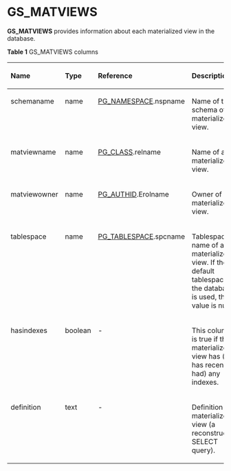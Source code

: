 # GS\_MATVIEWS<a name="EN-US_TOPIC_0000001086622520"></a>

**GS\_MATVIEWS**  provides information about each materialized view in the database.

**Table  1**  GS\_MATVIEWS columns

<a name="en-us_topic_0283136548_en-us_topic_0237122474_en-us_topic_0059778302_tef4747cefaab47fe89062c4899b9dd81"></a>

<table><thead align="left"><tr id="en-us_topic_0283136548_en-us_topic_0237122474_en-us_topic_0059778302_r7bbada6239ec422cb76d6886a6528dbf"><th class="cellrowborder" valign="top" width="18.87%" id="mcps1.2.5.1.1"><p id="en-us_topic_0283136548_en-us_topic_0237122474_en-us_topic_0059778302_a14c20134f2fa468bba56c9b8e5306278"><a name="en-us_topic_0283136548_en-us_topic_0237122474_en-us_topic_0059778302_a14c20134f2fa468bba56c9b8e5306278"></a><a name="en-us_topic_0283136548_en-us_topic_0237122474_en-us_topic_0059778302_a14c20134f2fa468bba56c9b8e5306278"></a>Name</p>
</th>
<th class="cellrowborder" valign="top" width="9.84%" id="mcps1.2.5.1.2"><p id="en-us_topic_0283136548_en-us_topic_0237122474_en-us_topic_0059778302_a5116e0331a5a4c22938b4d1c40bba627"><a name="en-us_topic_0283136548_en-us_topic_0237122474_en-us_topic_0059778302_a5116e0331a5a4c22938b4d1c40bba627"></a><a name="en-us_topic_0283136548_en-us_topic_0237122474_en-us_topic_0059778302_a5116e0331a5a4c22938b4d1c40bba627"></a>Type</p>
</th>
<th class="cellrowborder" valign="top" width="30.659999999999997%" id="mcps1.2.5.1.3"><p id="en-us_topic_0283136548_en-us_topic_0237122474_en-us_topic_0059778302_a4ba93939c3c3459d9e5ed3d3bb577a42"><a name="en-us_topic_0283136548_en-us_topic_0237122474_en-us_topic_0059778302_a4ba93939c3c3459d9e5ed3d3bb577a42"></a><a name="en-us_topic_0283136548_en-us_topic_0237122474_en-us_topic_0059778302_a4ba93939c3c3459d9e5ed3d3bb577a42"></a>Reference</p>
</th>
<th class="cellrowborder" valign="top" width="40.63%" id="mcps1.2.5.1.4"><p id="en-us_topic_0283136548_en-us_topic_0237122474_en-us_topic_0059778302_af663d904f75649d48d712ae335e3edfe"><a name="en-us_topic_0283136548_en-us_topic_0237122474_en-us_topic_0059778302_af663d904f75649d48d712ae335e3edfe"></a><a name="en-us_topic_0283136548_en-us_topic_0237122474_en-us_topic_0059778302_af663d904f75649d48d712ae335e3edfe"></a>Description</p>
</th>
</tr>
</thead>
<tbody><tr id="en-us_topic_0283136548_en-us_topic_0237122474_en-us_topic_0059778302_rf7c766cddff0407bb805393c013b902a"><td class="cellrowborder" valign="top" width="18.87%" headers="mcps1.2.5.1.1 "><p id="en-us_topic_0283136548_en-us_topic_0237122474_en-us_topic_0059778302_a381342a7ee6a4ba5be52969e933df8d2"><a name="en-us_topic_0283136548_en-us_topic_0237122474_en-us_topic_0059778302_a381342a7ee6a4ba5be52969e933df8d2"></a><a name="en-us_topic_0283136548_en-us_topic_0237122474_en-us_topic_0059778302_a381342a7ee6a4ba5be52969e933df8d2"></a>schemaname</p>
</td>
<td class="cellrowborder" valign="top" width="9.84%" headers="mcps1.2.5.1.2 "><p id="en-us_topic_0283136548_en-us_topic_0237122474_en-us_topic_0059778302_a800aa141d95241c2bffae422411df91a"><a name="en-us_topic_0283136548_en-us_topic_0237122474_en-us_topic_0059778302_a800aa141d95241c2bffae422411df91a"></a><a name="en-us_topic_0283136548_en-us_topic_0237122474_en-us_topic_0059778302_a800aa141d95241c2bffae422411df91a"></a>name</p>
</td>
<td class="cellrowborder" valign="top" width="30.659999999999997%" headers="mcps1.2.5.1.3 "><p id="en-us_topic_0283136548_en-us_topic_0237122474_en-us_topic_0059778302_a0d2b071600aa476894069659495ce641"><a name="en-us_topic_0283136548_en-us_topic_0237122474_en-us_topic_0059778302_a0d2b071600aa476894069659495ce641"></a><a name="en-us_topic_0283136548_en-us_topic_0237122474_en-us_topic_0059778302_a0d2b071600aa476894069659495ce641"></a><a href="PG_NAMESPAC.md">PG_NAMESPACE</a>.nspname</p>
</td>
<td class="cellrowborder" valign="top" width="40.63%" headers="mcps1.2.5.1.4 "><p id="en-us_topic_0283136548_en-us_topic_0237122474_en-us_topic_0059778302_a0f0b904e963347098535b30a55046954"><a name="en-us_topic_0283136548_en-us_topic_0237122474_en-us_topic_0059778302_a0f0b904e963347098535b30a55046954"></a><a name="en-us_topic_0283136548_en-us_topic_0237122474_en-us_topic_0059778302_a0f0b904e963347098535b30a55046954"></a>Name of the schema of a materialized view.</p>
</td>
</tr>
<tr id="en-us_topic_0283136548_en-us_topic_0237122474_en-us_topic_0059778302_raabc99bc831f4e3da2c3078018ec184d"><td class="cellrowborder" valign="top" width="18.87%" headers="mcps1.2.5.1.1 "><p id="en-us_topic_0283136548_en-us_topic_0237122474_en-us_topic_0059778302_a15610165a00747398a8d9ce49d307faa"><a name="en-us_topic_0283136548_en-us_topic_0237122474_en-us_topic_0059778302_a15610165a00747398a8d9ce49d307faa"></a><a name="en-us_topic_0283136548_en-us_topic_0237122474_en-us_topic_0059778302_a15610165a00747398a8d9ce49d307faa"></a>matviewname</p>
</td>
<td class="cellrowborder" valign="top" width="9.84%" headers="mcps1.2.5.1.2 "><p id="en-us_topic_0283136548_en-us_topic_0237122474_en-us_topic_0059778302_aa78ed822b23d4e23b34a8becf42693e7"><a name="en-us_topic_0283136548_en-us_topic_0237122474_en-us_topic_0059778302_aa78ed822b23d4e23b34a8becf42693e7"></a><a name="en-us_topic_0283136548_en-us_topic_0237122474_en-us_topic_0059778302_aa78ed822b23d4e23b34a8becf42693e7"></a>name</p>
</td>
<td class="cellrowborder" valign="top" width="30.659999999999997%" headers="mcps1.2.5.1.3 "><p id="en-us_topic_0283136548_en-us_topic_0237122474_en-us_topic_0059778302_aa4bd6b80055b4818825bea7fa2ed45fe"><a name="en-us_topic_0283136548_en-us_topic_0237122474_en-us_topic_0059778302_aa4bd6b80055b4818825bea7fa2ed45fe"></a><a name="en-us_topic_0283136548_en-us_topic_0237122474_en-us_topic_0059778302_aa4bd6b80055b4818825bea7fa2ed45fe"></a><a href="PG_CLASS.md">PG_CLASS</a>.relname</p>
</td>
<td class="cellrowborder" valign="top" width="40.63%" headers="mcps1.2.5.1.4 "><p id="en-us_topic_0283136548_en-us_topic_0237122474_en-us_topic_0059778302_ae896aeff85fd4377b4113e7a94a2ec71"><a name="en-us_topic_0283136548_en-us_topic_0237122474_en-us_topic_0059778302_ae896aeff85fd4377b4113e7a94a2ec71"></a><a name="en-us_topic_0283136548_en-us_topic_0237122474_en-us_topic_0059778302_ae896aeff85fd4377b4113e7a94a2ec71"></a>Name of a materialized view.</p>
</td>
</tr>
<tr id="en-us_topic_0283136548_en-us_topic_0237122474_en-us_topic_0059778302_r721bd262314643b7afead249a9c84b36"><td class="cellrowborder" valign="top" width="18.87%" headers="mcps1.2.5.1.1 "><p id="en-us_topic_0283136548_en-us_topic_0237122474_en-us_topic_0059778302_a2f198a715e4d45d99a8356c7b47b46fd"><a name="en-us_topic_0283136548_en-us_topic_0237122474_en-us_topic_0059778302_a2f198a715e4d45d99a8356c7b47b46fd"></a><a name="en-us_topic_0283136548_en-us_topic_0237122474_en-us_topic_0059778302_a2f198a715e4d45d99a8356c7b47b46fd"></a>matviewowner</p>
</td>
<td class="cellrowborder" valign="top" width="9.84%" headers="mcps1.2.5.1.2 "><p id="en-us_topic_0283136548_en-us_topic_0237122474_en-us_topic_0059778302_acbcef8e6652a4744b3cc4cb08b8346a2"><a name="en-us_topic_0283136548_en-us_topic_0237122474_en-us_topic_0059778302_acbcef8e6652a4744b3cc4cb08b8346a2"></a><a name="en-us_topic_0283136548_en-us_topic_0237122474_en-us_topic_0059778302_acbcef8e6652a4744b3cc4cb08b8346a2"></a>name</p>
</td>
<td class="cellrowborder" valign="top" width="30.659999999999997%" headers="mcps1.2.5.1.3 "><p id="en-us_topic_0283136548_en-us_topic_0237122474_en-us_topic_0059778302_aadc07cb07d734a809af4d110a07c6104"><a name="en-us_topic_0283136548_en-us_topic_0237122474_en-us_topic_0059778302_aadc07cb07d734a809af4d110a07c6104"></a><a name="en-us_topic_0283136548_en-us_topic_0237122474_en-us_topic_0059778302_aadc07cb07d734a809af4d110a07c6104"></a><a href="ePG_AUTHID.md">PG_AUTHID</a>.Erolname</p>
</td>
<td class="cellrowborder" valign="top" width="40.63%" headers="mcps1.2.5.1.4 "><p id="en-us_topic_0283136548_en-us_topic_0237122474_en-us_topic_0059778302_a8eebe34c82274f0aafcc2eedea6eb267"><a name="en-us_topic_0283136548_en-us_topic_0237122474_en-us_topic_0059778302_a8eebe34c82274f0aafcc2eedea6eb267"></a><a name="en-us_topic_0283136548_en-us_topic_0237122474_en-us_topic_0059778302_a8eebe34c82274f0aafcc2eedea6eb267"></a>Owner of a materialized view.</p>
</td>
</tr>
<tr id="en-us_topic_0283136548_row1967927115416"><td class="cellrowborder" valign="top" width="18.87%" headers="mcps1.2.5.1.1 "><p id="en-us_topic_0283136548_p19967162795414"><a name="en-us_topic_0283136548_p19967162795414"></a><a name="en-us_topic_0283136548_p19967162795414"></a>tablespace</p>
</td>
<td class="cellrowborder" valign="top" width="9.84%" headers="mcps1.2.5.1.2 "><p id="en-us_topic_0283136548_p11967142714541"><a name="en-us_topic_0283136548_p11967142714541"></a><a name="en-us_topic_0283136548_p11967142714541"></a>name</p>
</td>
<td class="cellrowborder" valign="top" width="30.659999999999997%" headers="mcps1.2.5.1.3 "><p id="en-us_topic_0283136548_p09671627195415"><a name="en-us_topic_0283136548_p09671627195415"></a><a name="en-us_topic_0283136548_p09671627195415"></a><a href="PG_TABLESPACE.md">PG_TABLESPACE</a>.spcname</p>
</td>
<td class="cellrowborder" valign="top" width="40.63%" headers="mcps1.2.5.1.4 "><p id="en-us_topic_0283136548_p59679278541"><a name="en-us_topic_0283136548_p59679278541"></a><a name="en-us_topic_0283136548_p59679278541"></a>Tablespace name of a materialized view. If the default tablespace of the database is used, the value is null.</p>
</td>
</tr>
<tr id="en-us_topic_0283136548_row20541132712558"><td class="cellrowborder" valign="top" width="18.87%" headers="mcps1.2.5.1.1 "><p id="en-us_topic_0283136548_p554292795514"><a name="en-us_topic_0283136548_p554292795514"></a><a name="en-us_topic_0283136548_p554292795514"></a>hasindexes</p>
</td>
<td class="cellrowborder" valign="top" width="9.84%" headers="mcps1.2.5.1.2 "><p id="en-us_topic_0283136548_p45421327145519"><a name="en-us_topic_0283136548_p45421327145519"></a><a name="en-us_topic_0283136548_p45421327145519"></a>boolean</p>
</td>
<td class="cellrowborder" valign="top" width="30.659999999999997%" headers="mcps1.2.5.1.3 "><p id="en-us_topic_0283136548_p7542172715555"><a name="en-us_topic_0283136548_p7542172715555"></a><a name="en-us_topic_0283136548_p7542172715555"></a>-</p>
</td>
<td class="cellrowborder" valign="top" width="40.63%" headers="mcps1.2.5.1.4 "><p id="en-us_topic_0283136548_p3542527165520"><a name="en-us_topic_0283136548_p3542527165520"></a><a name="en-us_topic_0283136548_p3542527165520"></a>This column is true if the materialized view has (or has recently had) any indexes.</p>
</td>
</tr>
<tr id="en-us_topic_0283136548_en-us_topic_0237122474_en-us_topic_0059778302_r1f2b7df612754c9d8e88267b524c3a40"><td class="cellrowborder" valign="top" width="18.87%" headers="mcps1.2.5.1.1 "><p id="en-us_topic_0283136548_en-us_topic_0237122474_en-us_topic_0059778302_a31db6c504cbc41f4a170ef25b5282a54"><a name="en-us_topic_0283136548_en-us_topic_0237122474_en-us_topic_0059778302_a31db6c504cbc41f4a170ef25b5282a54"></a><a name="en-us_topic_0283136548_en-us_topic_0237122474_en-us_topic_0059778302_a31db6c504cbc41f4a170ef25b5282a54"></a>definition</p>
</td>
<td class="cellrowborder" valign="top" width="9.84%" headers="mcps1.2.5.1.2 "><p id="en-us_topic_0283136548_en-us_topic_0237122474_en-us_topic_0059778302_af714117bc9e440918302783fbe09bb44"><a name="en-us_topic_0283136548_en-us_topic_0237122474_en-us_topic_0059778302_af714117bc9e440918302783fbe09bb44"></a><a name="en-us_topic_0283136548_en-us_topic_0237122474_en-us_topic_0059778302_af714117bc9e440918302783fbe09bb44"></a>text</p>
</td>
<td class="cellrowborder" valign="top" width="30.659999999999997%" headers="mcps1.2.5.1.3 "><p id="en-us_topic_0283136548_en-us_topic_0237122474_en-us_topic_0059778302_ae7e69388548447bc99cf83fa4d8ac2dd"><a name="en-us_topic_0283136548_en-us_topic_0237122474_en-us_topic_0059778302_ae7e69388548447bc99cf83fa4d8ac2dd"></a><a name="en-us_topic_0283136548_en-us_topic_0237122474_en-us_topic_0059778302_ae7e69388548447bc99cf83fa4d8ac2dd"></a>-</p>
</td>
<td class="cellrowborder" valign="top" width="40.63%" headers="mcps1.2.5.1.4 "><p id="en-us_topic_0283136548_en-us_topic_0237122474_en-us_topic_0059778302_a54f43de71be1479ebba316242658c99e"><a name="en-us_topic_0283136548_en-us_topic_0237122474_en-us_topic_0059778302_a54f43de71be1479ebba316242658c99e"></a><a name="en-us_topic_0283136548_en-us_topic_0237122474_en-us_topic_0059778302_a54f43de71be1479ebba316242658c99e"></a>Definition of a materialized view (a reconstructed SELECT query).</p>
</td>
</tr>
</tbody>
</table>


